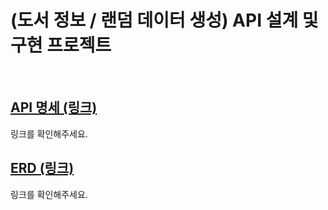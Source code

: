 # (도서 정보 / 랜덤 데이터 생성) API 설계 및 구현 프로젝트

<br/>

## [API 명세 (링크)](https://documenter.getpostman.com/view/31843867/2s9Ykt5zMy)

링크를 확인해주세요.

## [ERD (링크)](https://dbdocs.io/ygflove/project-2-erd?view=relationships)

링크를 확인해주세요.
